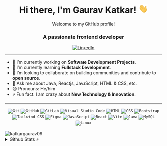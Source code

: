 <div align="center">
  <h1>Hi there, I'm Gaurav Katkar! <img src="https://raw.githubusercontent.com/ABSphreak/ABSphreak/master/gifs/Hi.gif" width="30px"></h1>
  <p>Welcome to my GitHub profile!</p>
</div>

<div align="center">
  <h3>A passionate frontend developer</h3>
</div>

<div align="center">
   <a href="https://linkedin.com/in/gaurav katkar" target="_blank">
    <img src="https://img.shields.io/badge/-Gaurav%20Katkar-blue?style=for-the-badge&logo=Linkedin&logoColor=white&link=[https://www.linkedin.com/in/gaurav katkar/](https://www.linkedin.com/in/gaurav-katkar-3154b718b/)" alt="LinkedIn" />
  </a>
</div>

---

- 🔭 I’m currently working on **Software Development Projects**.
- 🌱 I’m currently learning **Fullstack Development**.
- 👯 I’m looking to collaborate on building communities and contribute to **open source**.
- 💬 Ask me about Java, Reactjs, JavaScript, HTML & CSS, etc.
- 😄 Pronouns: He/him
- ⚡ Fun fact: I am crazy about **New Technology & Innovation**.

---

<div align="center">
	<code><img width="50" src="https://user-images.githubusercontent.com/25181517/192108372-f71d70ac-7ae6-4c0d-8395-51d8870c2ef0.png" alt="Git" title="Git"/></code>
	<code><img width="50" src="https://user-images.githubusercontent.com/25181517/192108374-8da61ba1-99ec-41d7-80b8-fb2f7c0a4948.png" alt="GitHub" title="GitHub"/></code>
	<code><img width="50" src="https://user-images.githubusercontent.com/25181517/192108376-c675d39b-90f6-4073-bde6-5a9291644657.png" alt="GitLab" title="GitLab"/></code>
	<code><img width="50" src="https://user-images.githubusercontent.com/25181517/192108891-d86b6220-e232-423a-bf5f-90903e6887c3.png" alt="Visual Studio Code" title="Visual Studio Code"/></code>
	<code><img width="50" src="https://user-images.githubusercontent.com/25181517/192158954-f88b5814-d510-4564-b285-dff7d6400dad.png" alt="HTML" title="HTML"/></code>
	<code><img width="50" src="https://user-images.githubusercontent.com/25181517/183898674-75a4a1b1-f960-4ea9-abcb-637170a00a75.png" alt="CSS" title="CSS"/></code>
	<code><img width="50" src="https://user-images.githubusercontent.com/25181517/183898054-b3d693d4-dafb-4808-a509-bab54cf5de34.png" alt="Bootstrap" title="Bootstrap"/></code>
	<code><img width="50" src="https://user-images.githubusercontent.com/25181517/202896760-337261ed-ee92-4979-84c4-d4b829c7355d.png" alt="Tailwind CSS" title="Tailwind CSS"/></code>
	<code><img width="50" src="https://user-images.githubusercontent.com/25181517/189715289-df3ee512-6eca-463f-a0f4-c10d94a06b2f.png" alt="Figma" title="Figma"/></code>
	<code><img width="50" src="https://user-images.githubusercontent.com/25181517/117447155-6a868a00-af3d-11eb-9cfe-245df15c9f3f.png" alt="JavaScript" title="JavaScript"/></code>
	<code><img width="50" src="https://user-images.githubusercontent.com/25181517/183897015-94a058a6-b86e-4e42-a37f-bf92061753e5.png" alt="React" title="React"/></code>
	<code><img width="50" src="https://github-production-user-asset-6210df.s3.amazonaws.com/62091613/261395532-b40892ef-efb8-4b0e-a6b5-d1cfc2f3fc35.png" alt="Vite" title="Vite"/></code>
	<code><img width="50" src="https://user-images.githubusercontent.com/25181517/117201156-9a724800-adec-11eb-9a9d-3cd0f67da4bc.png" alt="Java" title="Java"/></code>
	<code><img width="50" src="https://user-images.githubusercontent.com/25181517/183896128-ec99105a-ec1a-4d85-b08b-1aa1620b2046.png" alt="MySQL" title="MySQL"/></code>
	<code><img width="50" src="https://github.com/marwin1991/profile-technology-icons/assets/76662862/2481dc48-be6b-4ebb-9e8c-3b957efe69fa" alt="Linux" title="Linux"/></code>
</div>

<br>
<div>
  <img src="https://komarev.com/ghpvc/?username=katkargaurav09&label=Profile%20views&color=0e75b6&style=flat" alt="katkargaurav09" />
</div>


<details>
  <summary>Github Stats ⚡</summary>
  
  <a href="https://github-readme-stats.vercel.app/api?username=katkargaurav09&theme=blueberry&count_private=true&hide_border=true&line_height=20">
    <img src="https://github-readme-stats.vercel.app/api?username=katkargaurav09&theme=blueberry&count_private=true&hide_border=true&line_height=20" alt="Github stats" />
  </a>
  <a href="https://github-readme-stats.vercel.app/api/top-langs/?username=katkargaurav09&layout=compact&theme=blueberry&count_private=true&hide_border=true&line_height=20">
    <img src="https://github-readme-stats.vercel.app/api/top-langs/?username=katkargaurav09&layout=compact&theme=blueberry&count_private=true&hide_border=true&line_height=20" alt="Top Langs" />
  </a>
  <a href="https://github-readme-streak-stats.herokuapp.com/?user=katkargaurav09">
    <img src="https://github-readme-streak-stats.herokuapp.com/?user=katkargaurav09&theme=blueberry&hide_border=true" alt="GitHub Streak" />
  </a>
  <p align="left"> <a href="https://github.com/ryo-ma/github-profile-trophy"><img src="https://github-profile-trophy.vercel.app/?username=katkargaurav09" alt="katkargaurav09" /></a> </p>
</details>

